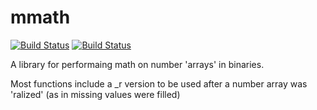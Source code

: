# mmath

[![Build Status](https://jenkins.dataloop.io/job/mmath/badge/icon)](https://jenkins.dataloop.io/job/mmath/)
[![Build Status](https://jenkins.dataloop.io/buildStatus/icon?job=mmath)](https://jenkins.dataloop.io/job/mmath/)

A library for performaing math on number 'arrays' in binaries.

Most functions include  a _r version to be used after a number array was 'ralized' (as in missing values were filled)
